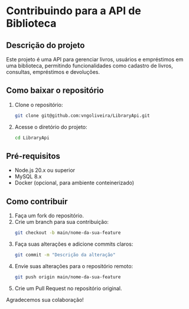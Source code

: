 # Contribuindo para a API de Biblioteca

## Descrição do projeto
Este projeto é uma API para gerenciar livros, usuários e empréstimos em uma biblioteca, permitindo funcionalidades como cadastro de livros, consultas, empréstimos e devoluções.

## Como baixar o repositório
1. Clone o repositório:
   ```bash
   git clone git@github.com:vngoliveira/LibraryApi.git
2. Acesse o diretório do projeto:
   ```bash
   cd LibraryApi
## Pré-requisitos
- Node.js 20.x ou superior
- MySQL 8.x
- Docker (opcional, para ambiente conteinerizado)
## Como contribuir
1. Faça um fork do repositório.
2. Crie um branch para sua contribuição:
   ```bash
   git checkout -b main/nome-da-sua-feature
3. Faça suas alterações e adicione commits claros:
   ```bash
   git commit -m "Descrição da alteração"
4. Envie suas alterações para o repositório remoto:
   ```bash
   git push origin main/nome-da-sua-feature
5. Crie um Pull Request no repositório original.

Agradecemos sua colaboração!

